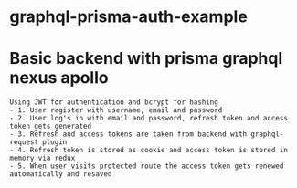 # graphql-prisma-auth-example

  # Basic backend with prisma graphql nexus apollo
    Using JWT for authentication and bcrypt for hashing
    - 1. User register with username, email and password
    - 2. User log's in with email and password, refresh token and access token gets generated
    - 3. Refresh and access tokens are taken from backend with graphql-request plugin
    - 4. Refresh token is stored as cookie and access token is stored in memory via redux
    - 5. When user visits protected route the access token gets renewed automatically and resaved
